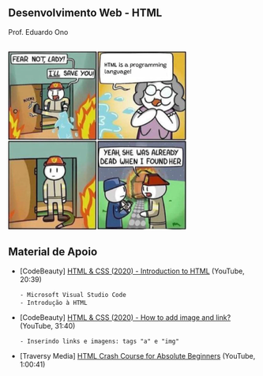 ## Desenvolvimento Web - HTML

Prof. Eduardo Ono

<br>

<img src="./.figuras/html-meme.webp" alt="img" width="360px">

## Material de Apoio

* [CodeBeauty] [HTML & CSS (2020) - Introduction to HTML](https://www.youtube.com/watch?v=3UxQ_LLzR-8&list=PL43pGnjiVwgR0KvKTXdJDrCpzUYkFQqDo) (YouTube, 20:39)

    ```
    - Microsoft Visual Studio Code
    - Introdução à HTML
    ```

* [CodeBeauty] [HTML & CSS (2020) - How to add image and link?](https://www.youtube.com/watch?v=l0ft6Pr23Z8&list=PL43pGnjiVwgR0KvKTXdJDrCpzUYkFQqDo) (YouTube, 31:40)

    ```
    - Inserindo links e imagens: tags "a" e "img" 
    ```

* [Traversy Media] [HTML Crash Course for Absolute Beginners](https://youtu.be/UB1O30fR-EE) (YouTube, 1:00:41)
